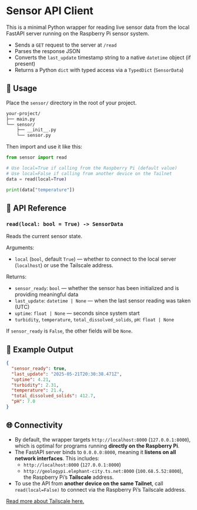 # Sensor API Client

This is a minimal Python wrapper for reading live sensor data from the local FastAPI server running on the Raspberry Pi sensor system.

- Sends a `GET` request to the server at `/read`
- Parses the response JSON
- Converts the `last_update` timestamp string to a native `datetime` object (if present)
- Returns a Python `dict` with typed access via a `TypedDict` (`SensorData`)

## 📂 Usage

Place the `sensor/` directory in the root of your project.

```bash
your-project/
├── main.py
└── sensor/
    ├── __init__.py
    └── sensor.py
```

Then import and use it like this:

```python
from sensor import read

# Use local=True if calling from the Raspberry Pi (default value)
# Use local=False if calling from another device on the Tailnet
data = read(local=True)

print(data["temperature"])
```

## 📘 API Reference

### `read(local: bool = True) -> SensorData`

Reads the current sensor state.

Arguments:
- `local` (`bool`, default `True`) — whether to connect to the local server (`localhost`) or use the Tailscale address.

Returns:
- `sensor_ready`: `bool` — whether the sensor has been initialized and is providing meaningful data
- `last_update`: `datetime | None` — when the last sensor reading was taken (UTC)
- `uptime`: `float | None` — seconds since system start
- `turbidity`, `temperature`, `total_dissolved_solids`, `pH`: `float | None`

If `sensor_ready` is `False`, the other fields will be `None`.

## 🧪 Example Output

```json
{
  "sensor_ready": true,
  "last_update": "2025-05-21T20:30:38.471Z",
  "uptime": 4.21,
  "turbidity": 2.31,
  "temperature": 21.4,
  "total_dissolved_solids": 412.7,
  "pH": 7.0
}
```

## 🌐 Connectivity

- By default, the wrapper targets `http://localhost:8000` (`127.0.0.1:8000`), which is optimal for programs running **directly on the Raspberry Pi**.
- The FastAPI server binds to `0.0.0.0:8000`, meaning it **listens on all network interfaces**. This includes:
  - `http://localhost:8000` (`127.0.0.1:8000`)
  - `http://geologypi.elephant-city.ts.net:8000` (`100.68.5.52:8000`), the Raspberry Pi’s **Tailscale** address.
- To use the API from **another device on the same Tailnet**, call `read(local=False)` to connect via the Raspberry Pi’s Tailscale address.

[Read more about Tailscale here.](../tailscale/README.md)